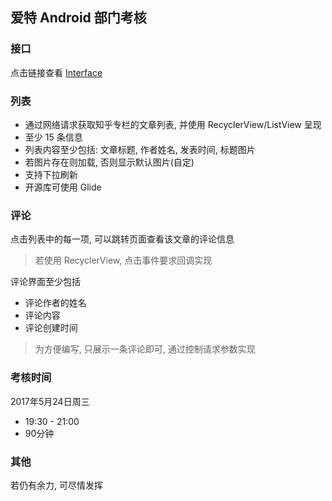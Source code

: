 ## 爱特 Android 部门考核

### 接口
点击链接查看 [Interface](https://github.com/Waydrow/AndroidExam/blob/master/Interface.md)

### 列表
- 通过网络请求获取知乎专栏的文章列表, 并使用 RecyclerView/ListView 呈现
- 至少 15 条信息
- 列表内容至少包括: 文章标题, 作者姓名, 发表时间, 标题图片
- 若图片存在则加载, 否则显示默认图片(自定)
- 支持下拉刷新
- 开源库可使用 Glide

### 评论
点击列表中的每一项, 可以跳转页面查看该文章的评论信息

> 若使用 RecyclerView, 点击事件要求回调实现

评论界面至少包括

- 评论作者的姓名
- 评论内容
- 评论创建时间

> 为方便编写, 只展示一条评论即可, 通过控制请求参数实现

### 考核时间

2017年5月24日周三

- 19:30 - 21:00
- 90分钟

### 其他
若仍有余力, 可尽情发挥